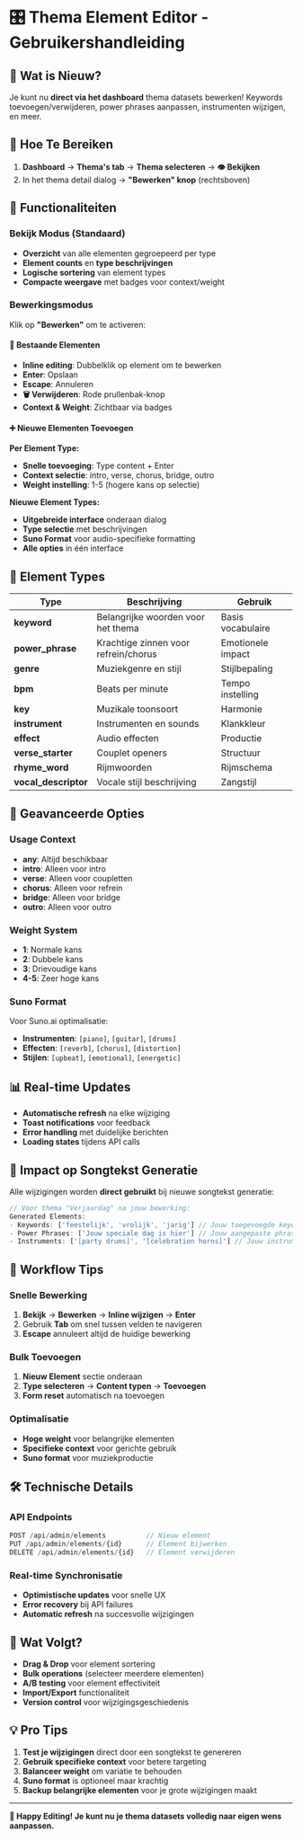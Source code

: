 # 🎛️ Thema Element Editor - Gebruikershandleiding

## 🚀 Wat is Nieuw?

Je kunt nu **direct via het dashboard** thema datasets bewerken! Keywords toevoegen/verwijderen, power phrases aanpassen, instrumenten wijzigen, en meer.

## 📍 Hoe Te Bereiken

1. **Dashboard** → **Thema's tab** → **Thema selecteren** → **👁️ Bekijken**
2. In het thema detail dialog → **"Bewerken" knop** (rechtsboven)

## 🎯 Functionaliteiten

### **Bekijk Modus (Standaard)**
- **Overzicht** van alle elementen gegroepeerd per type
- **Element counts** en **type beschrijvingen**
- **Logische sortering** van element types
- **Compacte weergave** met badges voor context/weight

### **Bewerkingsmodus**
Klik op **"Bewerken"** om te activeren:

#### **📝 Bestaande Elementen**
- **Inline editing**: Dubbelklik op element om te bewerken
- **Enter**: Opslaan
- **Escape**: Annuleren  
- **🗑️ Verwijderen**: Rode prullenbak-knop
- **Context & Weight**: Zichtbaar via badges

#### **➕ Nieuwe Elementen Toevoegen**
**Per Element Type:**
- **Snelle toevoeging**: Type content + Enter
- **Context selectie**: intro, verse, chorus, bridge, outro
- **Weight instelling**: 1-5 (hogere kans op selectie)

**Nieuwe Element Types:**
- **Uitgebreide interface** onderaan dialog
- **Type selectie** met beschrijvingen
- **Suno Format** voor audio-specifieke formatting
- **Alle opties** in één interface

## 🎨 Element Types

| Type | Beschrijving | Gebruik |
|------|-------------|---------|
| **keyword** | Belangrijke woorden voor het thema | Basis vocabulaire |
| **power_phrase** | Krachtige zinnen voor refrein/chorus | Emotionele impact |
| **genre** | Muziekgenre en stijl | Stijlbepaling |
| **bpm** | Beats per minute | Tempo instelling |
| **key** | Muzikale toonsoort | Harmonie |
| **instrument** | Instrumenten en sounds | Klankkleur |
| **effect** | Audio effecten | Productie |
| **verse_starter** | Couplet openers | Structuur |
| **rhyme_word** | Rijmwoorden | Rijmschema |
| **vocal_descriptor** | Vocale stijl beschrijving | Zangstijl |

## 🔧 Geavanceerde Opties

### **Usage Context**
- **any**: Altijd beschikbaar
- **intro**: Alleen voor intro
- **verse**: Alleen voor coupletten  
- **chorus**: Alleen voor refrein
- **bridge**: Alleen voor bridge
- **outro**: Alleen voor outro

### **Weight System**
- **1**: Normale kans
- **2**: Dubbele kans
- **3**: Drievoudige kans
- **4-5**: Zeer hoge kans

### **Suno Format**
Voor Suno.ai optimalisatie:
- **Instrumenten**: `[piano]`, `[guitar]`, `[drums]`
- **Effecten**: `[reverb]`, `[chorus]`, `[distortion]`
- **Stijlen**: `[upbeat]`, `[emotional]`, `[energetic]`

## 📊 Real-time Updates

- **Automatische refresh** na elke wijziging
- **Toast notifications** voor feedback
- **Error handling** met duidelijke berichten
- **Loading states** tijdens API calls

## 🎵 Impact op Songtekst Generatie

Alle wijzigingen worden **direct gebruikt** bij nieuwe songtekst generatie:

```javascript
// Voor thema "Verjaardag" na jouw bewerking:
Generated Elements:
- Keywords: ['feestelijk', 'vrolijk', 'jarig'] // Jouw toegevoegde keywords
- Power Phrases: ['Jouw speciale dag is hier'] // Jouw aangepaste phrases
- Instruments: ['[party drums]', '[celebration horns]'] // Jouw instrumenten
```

## 🚀 Workflow Tips

### **Snelle Bewerking**
1. **Bekijk** → **Bewerken** → **Inline wijzigen** → **Enter**
2. Gebruik **Tab** om snel tussen velden te navigeren
3. **Escape** annuleert altijd de huidige bewerking

### **Bulk Toevoegen**
1. **Nieuw Element** sectie onderaan
2. **Type selecteren** → **Content typen** → **Toevoegen**
3. **Form reset** automatisch na toevoegen

### **Optimalisatie**
- **Hoge weight** voor belangrijke elementen
- **Specifieke context** voor gerichte gebruik
- **Suno format** voor muziekproductie

## 🛠️ Technische Details

### **API Endpoints**
```javascript
POST /api/admin/elements          // Nieuw element
PUT /api/admin/elements/{id}      // Element bijwerken  
DELETE /api/admin/elements/{id}   // Element verwijderen
```

### **Real-time Synchronisatie**
- **Optimistische updates** voor snelle UX
- **Error recovery** bij API failures
- **Automatic refresh** na succesvolle wijzigingen

## 🎯 Wat Volgt?

- **Drag & Drop** voor element sortering
- **Bulk operations** (selecteer meerdere elementen)
- **A/B testing** voor element effectiviteit
- **Import/Export** functionaliteit
- **Version control** voor wijzigingsgeschiedenis

## 💡 Pro Tips

1. **Test je wijzigingen** direct door een songtekst te genereren
2. **Gebruik specifieke context** voor betere targeting
3. **Balanceer weight** om variatie te behouden
4. **Suno format** is optioneel maar krachtig
5. **Backup belangrijke elementen** voor je grote wijzigingen maakt

---

**🎵 Happy Editing! Je kunt nu je thema datasets volledig naar eigen wens aanpassen.** 